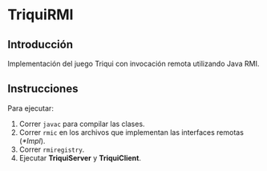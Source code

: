 TriquiRMI
=========

Introducción
------------
Implementación del juego Triqui con invocación remota utilizando Java RMI.

Instrucciones
-------------

Para ejecutar:

1.  Correr `javac` para compilar las clases.
2.  Correr `rmic` en los archivos que implementan las interfaces remotas (_*Impl_).
3.  Correr `rmiregistry`.
4.  Ejecutar **TriquiServer** y **TriquiClient**.

